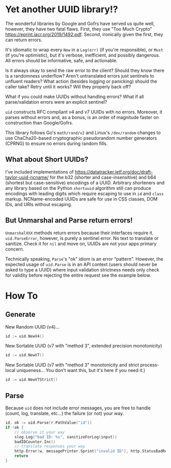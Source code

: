 # Yet another UUID library!?

The wonderful libraries by Google and Gofrs have served us quite well, however, they have two fatal flaws. First, they
use "Too Much Crypto" https://eprint.iacr.org/2019/1492.pdf. Second, ironically given the first, they can return errors.

It's idiomatic to wrap every `New` in a  `Log(err)` (if you're responsible), or `Must` (if you're optimistic), but it's
verbose, inefficient, and possibly dangerous. All errors should be informative, safe, and actionable.

Is it always okay to send the raw error to the client? Should they know there is a randomness underflow? Aren't
untranslated errors just sentinels to unfluent readers? What action (besides logging or panicking) should the caller
take? Retry until it works? Will they properly back off?

What if you could make UUIDs without handling errors? What if all parse/validation errors were an explicit sentinel?

`uid` constructs RFC compliant v4 and v7 UUIDs with no errors. Moreover, it parses without errors and, as a bonus, is an
order of magnitude faster on construction than Google/Gofrs.

This library follows Go's `math/rand/v2` and Linux's `/dev/random` changes to use ChaCha20-based cryptographic
pseudorandom number generators (CPRNG) to ensure no errors during random fills.

## What about Short UUIDs?

I've included implementations of https://datatracker.ietf.org/doc/draft-taylor-uuid-ncname/ for the b32
(shorter and case-insensitive) and b64 (shortest but case-sensitive) encodings of a UUID. Arbitrary shorteners and any
library based on the Python `shortuuid` algorithm still can produce encodings with leading digits which require escaping
to use in `id` and `class` markup. NCName-encoded UUIDs are safe for use in CSS classes, DOM IDs, and URIs without
escaping.

## But Unmarshal and Parse return errors!

`UnmarshalXXX` methods return errors because their interfaces require it. `uid.ParseError`, however, is purely a
sentinel error. No text to translate or sanitize. Check it for `nil` and move on, UUIDs are not your apps primary
concern.

Technically speaking, `Parse`'s "ok" idiom is an error "pattern". However, the expected usage of `uid.Parse` is
in an API context (users should never be asked to type a UUID) where input validation strictness needs only check for
validity before rejecting the entire request see the example below.

# How To

## Generate

New Random UUID (v4)...
```go
id := uid.NewV4()
```

New Sortable UUID (v7 with "method 3", extended precision monotonicity)
```go
id := uid.NewV7()
```

New Sortable UUID (v7 with "method 3" monotonicity and strict process-local uniqueness... You don't want this, but it's
here if you need it.)
```go
id := uid.NewV7Strict()
```

## Parse

Because `uid` does not include error messages, you are free to handle (count, log, translate, etc...) the failure (or
not) your way.

```go
id, ok := uid.Parse(r.PathValue("id"))
if !ok {
    // observe it your way
    slog.Log("bad ID: %s", sanitizeForLog(input))
    badIDCounter.Inc()
    // translate responses your way
    http.Error(w, messagePrinter.Sprint("invalid ID"), http.StatusBadRequest)
    return
}
```
